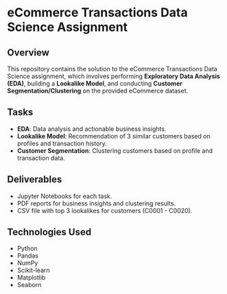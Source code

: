 # eCommerce Transactions Data Science Assignment

## Overview
This repository contains the solution to the eCommerce Transactions Data Science assignment, which involves performing **Exploratory Data Analysis (EDA)**, building a **Lookalike Model**, and conducting **Customer Segmentation/Clustering** on the provided eCommerce dataset.

## Tasks
- **EDA**: Data analysis and actionable business insights.
- **Lookalike Model**: Recommendation of 3 similar customers based on profiles and transaction history.
- **Customer Segmentation**: Clustering customers based on profile and transaction data.

## Deliverables
- Jupyter Notebooks for each task.
- PDF reports for business insights and clustering results.
- CSV file with top 3 lookalikes for customers (C0001 - C0020).

## Technologies Used
- Python
- Pandas
- NumPy
- Scikit-learn
- Matplotlib
- Seaborn
